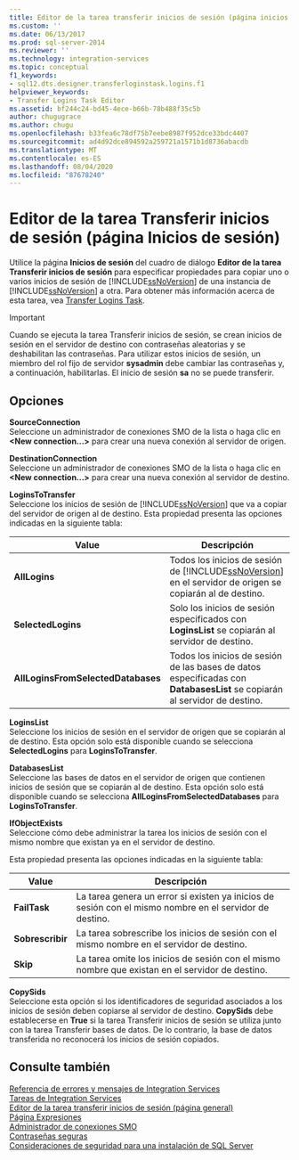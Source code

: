 ```yaml
---
title: Editor de la tarea transferir inicios de sesión (página inicios de sesión) | Microsoft Docs
ms.custom: ''
ms.date: 06/13/2017
ms.prod: sql-server-2014
ms.reviewer: ''
ms.technology: integration-services
ms.topic: conceptual
f1_keywords:
- sql12.dts.designer.transferloginstask.logins.f1
helpviewer_keywords:
- Transfer Logins Task Editor
ms.assetid: bf244c24-bd45-4ece-b66b-78b488f35c5b
author: chugugrace
ms.author: chugu
ms.openlocfilehash: b33fea6c78df75b7eebe8987f952dce33bdc4407
ms.sourcegitcommit: ad4d92dce894592a259721a1571b1d8736abacdb
ms.translationtype: MT
ms.contentlocale: es-ES
ms.lasthandoff: 08/04/2020
ms.locfileid: "87678240"
---
```

# <a name="transfer-logins-task-editor-logins-page"></a>Editor de la tarea Transferir inicios de sesión (página Inicios de sesión)
  Utilice la página **Inicios de sesión** del cuadro de diálogo **Editor de la tarea Transferir inicios de sesión** para especificar propiedades para copiar uno o varios inicios de sesión de [!INCLUDE[ssNoVersion](../includes/ssnoversion-md.md)] de una instancia de [!INCLUDE[ssNoVersion](../includes/ssnoversion-md.md)] a otra. Para obtener más información acerca de esta tarea, vea [Transfer Logins Task](control-flow/transfer-logins-task.md).  
  
> [!IMPORTANT]  
>  Cuando se ejecuta la tarea Transferir inicios de sesión, se crean inicios de sesión en el servidor de destino con contraseñas aleatorias y se deshabilitan las contraseñas. Para utilizar estos inicios de sesión, un miembro del rol fijo de servidor **sysadmin** debe cambiar las contraseñas y, a continuación, habilitarlas. El inicio de sesión **sa** no se puede transferir.  
  
## <a name="options"></a>Opciones  
 **SourceConnection**  
 Seleccione un administrador de conexiones SMO de la lista o haga clic en **\<New connection...>** para crear una nueva conexión al servidor de origen.  
  
 **DestinationConnection**  
 Seleccione un administrador de conexiones SMO de la lista o haga clic en **\<New connection...>** para crear una nueva conexión al servidor de destino.  
  
 **LoginsToTransfer**  
 Seleccione los inicios de sesión de [!INCLUDE[ssNoVersion](../includes/ssnoversion-md.md)] que va a copiar del servidor de origen al de destino. Esta propiedad presenta las opciones indicadas en la siguiente tabla:  
  
|Value|Descripción|  
|-----------|-----------------|  
|**AllLogins**|Todos los inicios de sesión de [!INCLUDE[ssNoVersion](../includes/ssnoversion-md.md)] en el servidor de origen se copiarán al de destino.|  
|**SelectedLogins**|Solo los inicios de sesión especificados con **LoginsList** se copiarán al servidor de destino.|  
|**AllLoginsFromSelectedDatabases**|Todos los inicios de sesión de las bases de datos especificadas con **DatabasesList** se copiarán al servidor de destino.|  
  
 **LoginsList**  
 Seleccione los inicios de sesión en el servidor de origen que se copiarán al de destino. Esta opción solo está disponible cuando se selecciona **SelectedLogins** para **LoginsToTransfer**.  
  
 **DatabasesList**  
 Seleccione las bases de datos en el servidor de origen que contienen inicios de sesión que se copiarán al de destino. Esta opción solo está disponible cuando se selecciona **AllLoginsFromSelectedDatabases** para **LoginsToTransfer**.  
  
 **IfObjectExists**  
 Seleccione cómo debe administrar la tarea los inicios de sesión con el mismo nombre que existan ya en el servidor de destino.  
  
 Esta propiedad presenta las opciones indicadas en la siguiente tabla:  
  
|Value|Descripción|  
|-----------|-----------------|  
|**FailTask**|La tarea genera un error si existen ya inicios de sesión con el mismo nombre en el servidor de destino.|  
|**Sobrescribir**|La tarea sobrescribe los inicios de sesión con el mismo nombre en el servidor de destino.|  
|**Skip**|La tarea omite los inicios de sesión con el mismo nombre que existan en el servidor de destino.|  
  
 **CopySids**  
 Seleccione esta opción si los identificadores de seguridad asociados a los inicios de sesión deben copiarse al servidor de destino. **CopySids** debe establecerse en **True** si la tarea Transferir inicios de sesión se utiliza junto con la tarea Transferir bases de datos. De lo contrario, la base de datos transferida no reconocerá los inicios de sesión copiados.  
  
## <a name="see-also"></a>Consulte también  
 [Referencia de errores y mensajes de Integration Services](../../2014/integration-services/integration-services-error-and-message-reference.md)   
 [Tareas de Integration Services](control-flow/integration-services-tasks.md)   
 [Editor de la tarea transferir inicios de sesión &#40;página general&#41;](general-page-of-integration-services-designers-options.md)   
 [Página Expresiones](expressions/expressions-page.md)   
 [Administrador de conexiones SMO](connection-manager/smo-connection-manager.md)   
 [Contraseñas seguras](../relational-databases/security/strong-passwords.md)   
 [Consideraciones de seguridad para una instalación de SQL Server](../../2014/sql-server/install/security-considerations-for-a-sql-server-installation.md)  
  
  
